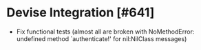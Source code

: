 # Devise Integration [#641]

* Fix functional tests (almost all are broken with NoMethodError: undefined method `authenticate!' for nil:NilClass messages)